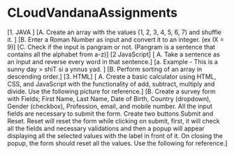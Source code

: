 # CLoudVandanaAssignments

[1. JAVA ]
   [A. Create an array with the values (1, 2, 3, 4, 5, 6, 7) and shuffle it. ]
   [B. Enter a Roman Number as input and convert it to an integer. (ex IX = 9)] 
   [C. Check if the input is pangram or not. (Pangram is a sentence that contains all the alphabet
     from a-z)] 
[2 JavaScript] 
 [ A. Take a sentence as an input and reverse every word in that sentence.] 
    [a. Example - This is a sunny day > shiT si a ynnus yad. ]
  [B. Perform sorting of an array in descending order.] 
[3. HTML] 
  [ A. Create a basic calculator using HTML, CSS, and JavaScript with the functionality of add, 
     subtract, multiply and divide. Use the following picture for reference.]
   [B. Create a survey form with Fields; First Name, Last Name, Date of Birth, Country (dropdown), 
     Gender (checkbox), Profession, email, and mobile number. All the input fields are 
     necessary to submit the form. Create two buttons Submit and Reset. Reset will reset the 
     form while clicking on submit, first, it will check all the fields and necessary validations and 
     then a popup will appear displaying all the selected values with the label in front of it. On 
     closing the popup, the form should reset all the values. Use the following for reference.]
